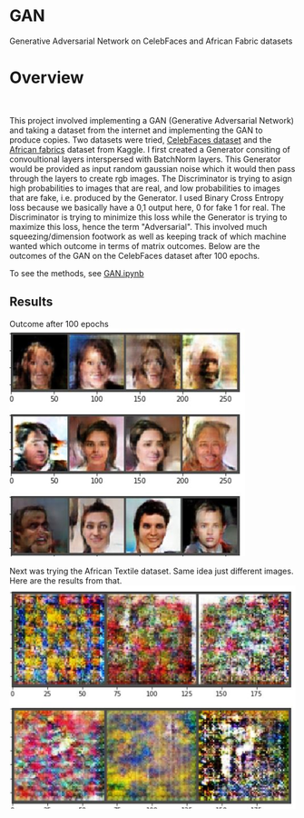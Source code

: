 # GAN
Generative Adversarial Network on CelebFaces and African Fabric datasets

# Overview
<img src="https://github.com/tomsercu/gan-tutorial-pytorch/blob/master/figs/gan_xavigiro.png?raw=1" alt="">

This project involved implementing a GAN (Generative Adversarial Network) and taking a dataset from the internet and implementing the GAN to produce copies. Two datasets were tried, <a href="https://www.kaggle.com/jessicali9530/celeba-dataset">CelebFaces dataset</a> and the <a href="https://www.kaggle.com/mikuns/african-fabric">African fabrics</a> dataset from Kaggle. I first created a Generator consiting of convoultional layers interspersed with BatchNorm layers. This Generator would be provided as input random gaussian noise which it would then pass through the layers to create rgb images. The Discriminator is trying to asign high probabilities to images that are real, and low probabilities to images that are fake, i.e. produced by the Generator. I used Binary Cross Entropy loss because we basically have a 0,1 output here, 0 for fake 1 for real. The Discriminator is trying to minimize this loss while the Generator is trying to maximize this loss, hence the term "Adversarial".
This involved much squeezing/dimension footwork as well as keeping track of which machine wanted which outcome in terms of matrix outcomes. Below are the outcomes of the GAN on the CelebFaces dataset after 100 epochs.

To see the methods, see [GAN.ipynb](GAN.ipynb)

## Results
Outcome after 100 epochs
![](images/gan_output.JPG)

Next was trying the African Textile dataset. Same idea just different images. Here are the results from that.
![](images/gan_african_output.JPG)
